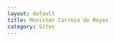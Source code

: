 ```yaml
---
layout: default
title: Movistar Carroza de Reyes
category: Sites
---
```


<img src="{{ site.images_url }}/sites/promo_carroza_reyes01.jpg" class="inline-left" title="" alt="" /> <br />

<img src="{{ site.images_url }}/sites/promo_carroza_reyes02.jpg" class="inline-left" title="" alt="" />
